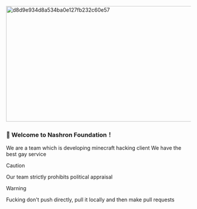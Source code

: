 <img width="775" height="315" alt="d8d9e934d8a534ba0e127fb232c60e57" src="https://github.com/user-attachments/assets/38bcba47-b5fd-4555-ac08-1099d083a1c4" />
  
### 🎉 Welcome to Nashron Foundation！

 We are a team which is developing minecraft hacking client
 We have the best gay service


 > [!CAUTION]
> Our team strictly prohibits political appraisal

> [!WARNING]
> Fucking don't push directly, pull it locally and then make pull requests
